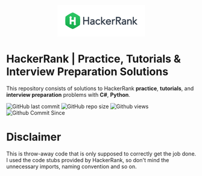 <p align="center">
    <a href="https://www.hackerrank.com/vladislavirkin">
        <img height=85 src="./resources/logo/HackerRankLogo.png">
    </a>
</p>

# HackerRank | Practice, Tutorials & Interview Preparation Solutions

This repository consists of solutions to HackerRank **practice**, **tutorials**, and **interview preparation** problems with **C#**, **Python**.

![GitHub last commit](https://img.shields.io/github/last-commit/vladislavirkin/hackerRankProblems)
![GitHub repo size](https://img.shields.io/github/repo-size/vladislavirkin/hackerRankProblems)
![Github views](https://img.shields.io/badge/View-718-orange)
![Github Commit Since](https://img.shields.io/github/commits-since/vladislavirkin/hackerRankProblems)

# Disclaimer

This is throw-away code that is only supposed to correctly get the job done. I used the code stubs provided by HackerRank, so don't mind the unnecessary imports, naming convention and so on.
